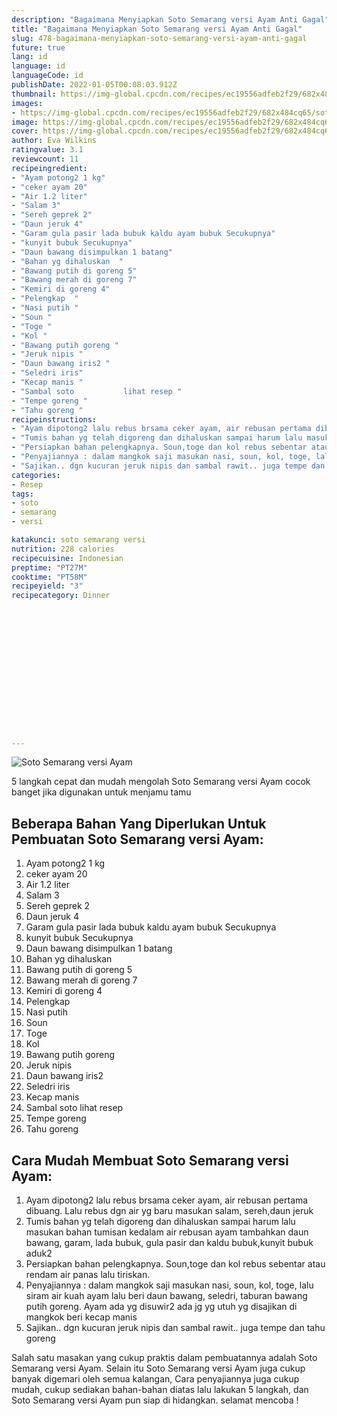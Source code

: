 ```yaml
---
description: "Bagaimana Menyiapkan Soto Semarang versi Ayam Anti Gagal"
title: "Bagaimana Menyiapkan Soto Semarang versi Ayam Anti Gagal"
slug: 478-bagaimana-menyiapkan-soto-semarang-versi-ayam-anti-gagal
future: true
lang: id
language: id
languageCode: id
publishDate: 2022-01-05T00:08:03.912Z 
thumbnail: https://img-global.cpcdn.com/recipes/ec19556adfeb2f29/682x484cq65/soto-semarang-versi-ayam-foto-resep-utama.webp
images:
- https://img-global.cpcdn.com/recipes/ec19556adfeb2f29/682x484cq65/soto-semarang-versi-ayam-foto-resep-utama.webp
image: https://img-global.cpcdn.com/recipes/ec19556adfeb2f29/682x484cq65/soto-semarang-versi-ayam-foto-resep-utama.webp
cover: https://img-global.cpcdn.com/recipes/ec19556adfeb2f29/682x484cq65/soto-semarang-versi-ayam-foto-resep-utama.webp
author: Eva Wilkins
ratingvalue: 3.1
reviewcount: 11
recipeingredient:
- "Ayam potong2 1 kg"
- "ceker ayam 20"
- "Air 1.2 liter"
- "Salam 3"
- "Sereh geprek 2"
- "Daun jeruk 4"
- "Garam gula pasir lada bubuk kaldu ayam bubuk Secukupnya"
- "kunyit bubuk Secukupnya"
- "Daun bawang disimpulkan 1 batang"
- "Bahan yg dihaluskan  "
- "Bawang putih di goreng 5"
- "Bawang merah di goreng 7"
- "Kemiri di goreng 4"
- "Pelengkap  "
- "Nasi putih "
- "Soun "
- "Toge "
- "Kol "
- "Bawang putih goreng "
- "Jeruk nipis "
- "Daun bawang iris2 "
- "Seledri iris"
- "Kecap manis "
- "Sambal soto           lihat resep "
- "Tempe goreng "
- "Tahu goreng "
recipeinstructions:
- "Ayam dipotong2 lalu rebus brsama ceker ayam, air rebusan pertama dibuang. Lalu rebus dgn air yg baru masukan salam, sereh,daun jeruk"
- "Tumis bahan yg telah digoreng dan dihaluskan sampai harum lalu masukan bahan tumisan kedalam air rebusan ayam tambahkan daun bawang, garam, lada bubuk, gula pasir dan kaldu bubuk,kunyit bubuk aduk2"
- "Persiapkan bahan pelengkapnya. Soun,toge dan kol rebus sebentar atau rendam air panas lalu tiriskan."
- "Penyajiannya : dalam mangkok saji masukan nasi, soun, kol, toge, lalu siram air kuah ayam lalu beri daun bawang, seledri, taburan bawang putih goreng. Ayam ada yg disuwir2 ada jg yg utuh yg disajikan di mangkok beri kecap manis"
- "Sajikan.. dgn kucuran jeruk nipis dan sambal rawit.. juga tempe dan tahu goreng"
categories:
- Resep
tags:
- soto
- semarang
- versi

katakunci: soto semarang versi 
nutrition: 228 calories
recipecuisine: Indonesian
preptime: "PT27M"
cooktime: "PT58M"
recipeyield: "3"
recipecategory: Dinner


     
    
    
    
    
    
    
    
    
    
    
      
    
---
```



![Soto Semarang versi Ayam](https://img-global.cpcdn.com/recipes/ec19556adfeb2f29/682x484cq65/soto-semarang-versi-ayam-foto-resep-utama.webp)

5 langkah cepat dan mudah mengolah  Soto Semarang versi Ayam cocok banget jika digunakan untuk menjamu tamu

<!--inarticleads1-->

## Beberapa Bahan Yang Diperlukan Untuk Pembuatan Soto Semarang versi Ayam:

1. Ayam potong2 1 kg
1. ceker ayam 20
1. Air 1.2 liter
1. Salam 3
1. Sereh geprek 2
1. Daun jeruk 4
1. Garam gula pasir lada bubuk kaldu ayam bubuk Secukupnya
1. kunyit bubuk Secukupnya
1. Daun bawang disimpulkan 1 batang
1. Bahan yg dihaluskan  
1. Bawang putih di goreng 5
1. Bawang merah di goreng 7
1. Kemiri di goreng 4
1. Pelengkap  
1. Nasi putih 
1. Soun 
1. Toge 
1. Kol 
1. Bawang putih goreng 
1. Jeruk nipis 
1. Daun bawang iris2 
1. Seledri iris
1. Kecap manis 
1. Sambal soto           lihat resep 
1. Tempe goreng 
1. Tahu goreng 



<!--inarticleads2-->

## Cara Mudah Membuat Soto Semarang versi Ayam:

1. Ayam dipotong2 lalu rebus brsama ceker ayam, air rebusan pertama dibuang. Lalu rebus dgn air yg baru masukan salam, sereh,daun jeruk
1. Tumis bahan yg telah digoreng dan dihaluskan sampai harum lalu masukan bahan tumisan kedalam air rebusan ayam tambahkan daun bawang, garam, lada bubuk, gula pasir dan kaldu bubuk,kunyit bubuk aduk2
1. Persiapkan bahan pelengkapnya. Soun,toge dan kol rebus sebentar atau rendam air panas lalu tiriskan.
1. Penyajiannya : dalam mangkok saji masukan nasi, soun, kol, toge, lalu siram air kuah ayam lalu beri daun bawang, seledri, taburan bawang putih goreng. Ayam ada yg disuwir2 ada jg yg utuh yg disajikan di mangkok beri kecap manis
1. Sajikan.. dgn kucuran jeruk nipis dan sambal rawit.. juga tempe dan tahu goreng




Salah satu masakan yang cukup praktis dalam pembuatannya adalah  Soto Semarang versi Ayam. Selain itu  Soto Semarang versi Ayam  juga cukup banyak digemari oleh semua kalangan, Cara penyajiannya juga cukup mudah, cukup sediakan bahan-bahan diatas lalu lakukan 5 langkah, dan  Soto Semarang versi Ayam  pun siap di hidangkan. selamat mencoba !
